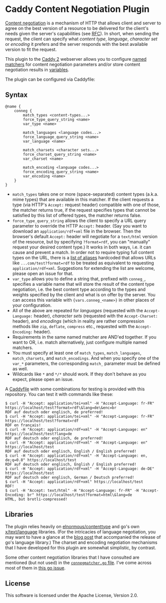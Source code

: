 # Caddy Content Negotiation Plugin

[Content negotiation](https://en.wikipedia.org/wiki/Content_negotiation) is a mechanism of HTTP that allows client and server to agree on the best version of a resource to be delivered for the client's needs given the server's capabilities (see [RFC](https://datatracker.ietf.org/doc/html/rfc7231#section-5.3)). In short, when sending the request, the client can specify what *content type*, *language*, *character set* or *encoding* it prefers and the server responds with the best available version to fit the request.

This plugin to the [Caddy 2](https://caddyserver.com/) webserver allows you to configure [named matchers](https://caddyserver.com/docs/caddyfile/matchers#named-matchers) for content negotiation parameters and/or store content negotiation results in [variables](https://caddyserver.com/docs/conventions#placeholders).

The plugin can be configured via Caddyfile:

## Syntax

```Caddyfile
@name {
    conneg {
        match_types <content-types...>
        force_type_query_string <name>
        var_type <name>

        match_languages <language codes...>
        force_language_query_string <name>
        var_language <name>

        match_charsets <character sets...>
        force_charset_query_string <name>
        var_charset <name>

        match_encoding <language codes...>
        force_encoding_query_string <name>
        var_encoding <name>
    }
}
```

* `match_types` takes one or more (space-separated) content types (a.k.a. mime types) that are available in this matcher. If the client requests a type (via HTTP's `Accept:` request header) compatible with one of those, the matcher returns true, if the request specifies types that cannot be satisfied by this list of offered types, the matcher returns false.
* `force_type_query_string` allows the client to specify a URL query parameter to override the HTTP `Accept:` header. (Say you want to download an `application/rdf+xml` file in the browser. Then the browser's default `Accept:` header will negotiate for a `text/html` version of the resource, but by specifying `?format=rdf`, you can "manually" request your desired content type.) It works in both ways, i.e. it can cause and prevent a match. In order not to require typing full content types on the URL, there is a [list of aliases](https://github.com/mpilhlt/caddy-conneg/blob/e3feae31ac8dc1a8066e60bd50e96e35c2ec9052/connegmatcher.go#L81) hardcoded that allows URLs like `...com/test?format=rdf` to be treated as equivalent to requesting `application/rdf+xml`. Suggestions for extending the list are welcome, please open an issue for that.
* `var_type` allows you to define a string that, prefixed with `conneg_`, specifies a variable name that will store the result of the content type negotiation, i.e. the best content type according to the types and weights specified by the client and what is on offer by the server. You can access this variable with `{vars.conneg_<name>}` in other places of your configuration.
* All of the above are repeated for *languages* (requested with the `Accept-Language:` header), *character sets* (requested with the `Accept-Charset:` header), and *encodings* (which in reality are rather compression methods like `zip`, `deflate`, `compress` etc., requested with the `Accept-Encoding:` header).
* Requirements in the same named matcher are AND'ed together. If you want to OR, i.e. match alternatively, just configure multiple named matchers.
* You must specify at least one of `match_types`, `match_languages`, `match_charsets`, and `match_encodings`. And when you specify one of the `var_*` parameters, the corresponding `match_` parameter must be defined as well.
* Wildcards like `*` and `*/*` should work. If they don't behave as you expect, please open an issue.

A [Caddyfile](./Caddyfile) with some combinations for testing is provided with this repository. You can test it with commands like these:

```shell
$ curl -H "Accept: application/tei+xml" -H "Accept-Language: fr-FR" https://localhost/test?format=rdf\&lang=de\&enc=br
RDF auf deutsch oder englisch, de preferred!
$ curl -H "Accept: application/tei+xml" -H "Accept-Language: fr-FR" https://localhost/test?format=rdf
RDF en français!
$ curl -H "Accept: application/rdf+xml" -H "Accept-Language: en" https://localhost/test?lang=de
RDF auf deutsch oder englisch, de preferred!
$ curl -H "Accept: application/rdf+xml" -H "Accept-Language: en" https://localhost/test
RDF auf deutsch oder englisch, English / English preferred!
$ curl -H "Accept: application/rdf+xml" -H "Accept-Language: en, de;q=0.8" https://localhost/test
RDF auf deutsch oder englisch, English / English preferred!
$ curl -H "Accept: application/rdf+xml" -H "Accept-Language: de-DE" https://localhost/test
RDF auf deutsch oder englisch, German / Deutsch preferred!
$ curl -H "Accept: application/rdf+xml" https://localhost/test
RDF!
$ curl -H "Accept: text/html" -H "Accept-Language: fr-FR" -H "Accept-Encoding: br" https://localhost/test?format=html\&lang=de
HTML, but brotli-compressed!
```

## Libraries

The plugin relies heavily on [elnormous/contenttype](https://github.com/elnormous/contenttype) and go's own [x/text/language](https://pkg.go.dev/golang.org/x/text/language) libraries. (For the intricacies of language negotiation, you may want to have a glance at the [blog post](https://go.dev/blog/matchlang) that accompanied the release of go's language library.) The charset and encoding negotiation mechanisms that I have developed for this plugin are somewhat simplistic, by contrast.

Some other content negotiation libraries that I have consulted are mentioned (but not used) in the [`connegmatcher.go` file](./connegmatcher.go). I've come across most of them in [this go issue](https://github.com/golang/go/issues/19307).

## License

This software is licensed under the Apache License, Version 2.0.
